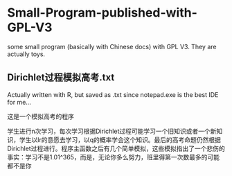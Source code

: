 # Small-Program-published-with-GPL-V3
some small program (basically with Chinese docs) with GPL V3. They are actually toys.

## Dirichlet过程模拟高考.txt
Actually written with R, but saved as .txt since notepad.exe is the best IDE for me...

这是一个模拟高考的程序

学生进行n次学习，每次学习根据Dirichlet过程可能学习一个旧知识或者一个新知识，学生以lr的意愿去学习，以q的概率学会这个知识。最后的高考命题仍然根据Dirichlet过程进行。程序主函数之后有几个简单模拟，这些模拟指出了一个悲伤的事实：学习不是1.01^365，而是，无论你多么努力，班里得第一次数最多的可能都不是你

